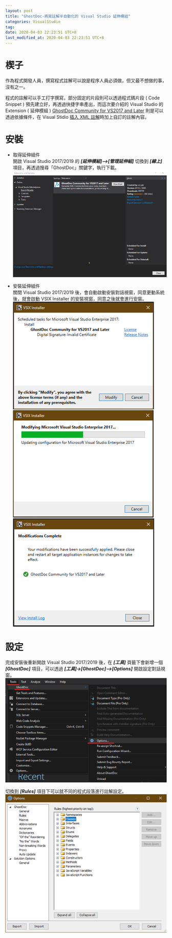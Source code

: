 ```yaml
---
layout: post
title: "GhostDoc-將寫註解半自動化的 Visual Studio 延伸模組"
categories: VisualStudio
tag: 
date: 2020-04-03 22:23:51 UTC+8 
last_modified_at: 2020-04-03 22:23:51 UTC+8 
---
```

# 楔子
作為程式開發人員，撰寫程式註解可以說是程序人員必須做，但又最不想做的事，沒有之一。   

程式的註解可以手工打字撰寫，部分固定的片段則可以透過程式碼片段 ( Code Snippet ) 預先建立好，再透過快捷字串產出，而這次要介紹的 Visual Studio 的 Extension ( 延伸模組 ) [GhostDoc Community for VS2017 and Later][ghost] 則是可以透過依據條件，在 Visual Stidio [插入 XML 註解][vs#1]時加上自訂的註解內容。

# 安裝
* 取得延伸組件  
    開啟 Visual Studio 2017/2019 的 ***[延伸模組]-->[管理延伸組]*** 切換到 ***[線上]*** 項目，再透過搜尋「GhostDoc」關鍵字，執行下載。
    ![取得延伸組件](../../assets/20200403/P1-GetExtension.png)
    
* 安裝延伸組件  
    關閉 Visual Studio 2017/2019 後，會自動啟動安裝對話視窗，同意更動系統後，就會啟動 VSIX Installer 的安裝視窗，同意之後就會進行安裝。
    ![VSIX](../../assets/20200403/P2-VSIX.png)
    ![VSIX](../../assets/20200403/P2-VSIX_1.png)
    ![VSIX](../../assets/20200403/P2-VSIX_2.png)

# 設定
完成安裝後重新開啟 Visual Studio 2017/2019 後，在 ***[工具]*** 頁籤下會新增一個 ***[GhostDoc]*** 項目，可以透過 ***[工具]->[GhostDoc]-->[Options]*** 開啟設定對話視窗。
![GhostDoc-Options](../../assets/20200403/P3-Options.png)



切換到 ***[Rules]*** 項目下可以就不同的程式段落進行註解設定。
![GhostDoc-Options](../../assets/20200403/P3-Options_1.png)


[ghost]:https://marketplace.visualstudio.com/items?itemName=sergeb.GhostDoc
[vs#1]:https://docs.microsoft.com/zh-tw/visualstudio/ide/reference/generate-xml-documentation-comments?view=vs-2019